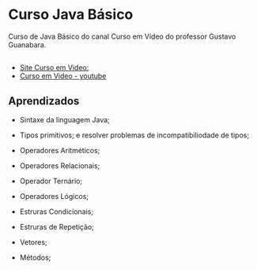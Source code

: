 
# Curso Java Básico

Curso de Java Básico do canal Curso em Vídeo do professor Gustavo Guanabara.
## 

 - [Site Curso em Video:](https://www.cursoemvideo.com/)
 - [Curso em Video - youtube](https://www.youtube.com/cursosemvideo)


## Aprendizados

- Sintaxe da linguagem Java;

- Tipos primitivos; e resolver problemas de incompatibiliodade de tipos;

- Operadores Aritméticos;

- Operadores Relacionais;

- Operador Ternário;

- Operadores Lógicos;

- Estruras Condicionais;

- Estruras de Repetição;

- Vetores;

- Métodos;



